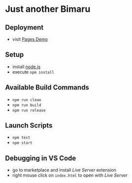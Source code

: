 # Just another Bimaru

## Deployment

- visit [Pages Demo](https://dafahrni.github.io/just-another-bimaru/)


## Setup

- install [node.js](https://nodejs.org/en/download)
- execute `npm install`


## Available Build Commands

- `npm run clean`
- `npm run build`
- `npm run release`


## Launch Scripts

- `npm test`
- `npm start`


## Debugging in VS Code

- go to marketplace and install *Live Server* extension
- right mouse click on `index.html` to open with *Live Server*
